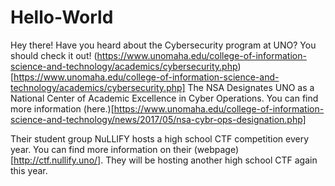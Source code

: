 # Hello-World

Hey there! Have you heard about the Cybersecurity program at UNO? 
You should check it out! (https://www.unomaha.edu/college-of-information-science-and-technology/academics/cybersecurity.php)[https://www.unomaha.edu/college-of-information-science-and-technology/academics/cybersecurity.php]
The NSA Designates UNO as a National Center of Academic Excellence in Cyber Operations. 
You can find more information (here.)[https://www.unomaha.edu/college-of-information-science-and-technology/news/2017/05/nsa-cybr-ops-designation.php]

Their student group NuLLIFY hosts a high school CTF competition every year.
You can find more information on their (webpage)[http://ctf.nullify.uno/]. 
They will be hosting another high school CTF again this year.
